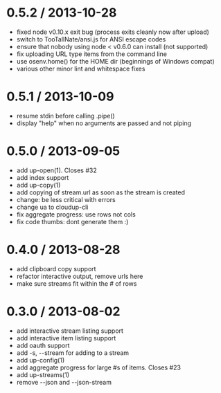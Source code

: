 
0.5.2 / 2013-10-28
==================

 * fixed node v0.10.x exit bug (process exits cleanly now after upload)
 * switch to TooTallNate/ansi.js for ANSI escape codes
 * ensure that nobody using node < v0.6.0 can install (not supported)
 * fix uploading URL type items from the command line
 * use osenv.home() for the HOME dir (beginnings of Windows compat)
 * various other minor lint and whitespace fixes

0.5.1 / 2013-10-09
==================

 * resume stdin before calling .pipe()
 * display "help" when no arguments are passed and not piping

0.5.0 / 2013-09-05
==================

 * add up-open(1). Closes #32
 * add index support
 * add up-copy(1)
 * add copying of stream.url as soon as the stream is created
 * change: be less critical with errors
 * change ua to cloudup-cli
 * fix aggregate progress: use rows not cols
 * fix code thumbs: dont generate them :)

0.4.0 / 2013-08-28
==================

 * add clipboard copy support
 * refactor interactive output, remove urls here
 * make sure streams fit within the # of rows

0.3.0 / 2013-08-02
==================

 * add interactive stream listing support
 * add interactive item listing support
 * add oauth support
 * add -s, --stream <id> for adding to a stream
 * add up-config(1)
 * add aggregate progress for large #s of items. Closes #23
 * add up-streams(1)
 * remove --json and --json-stream

